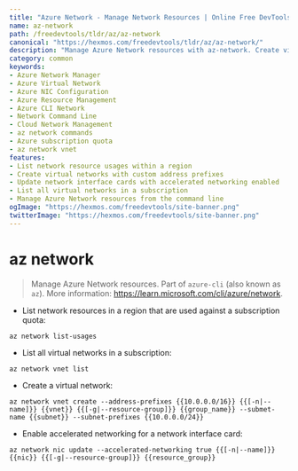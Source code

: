 ```yaml
---
title: "Azure Network - Manage Network Resources | Online Free DevTools by Hexmos"
name: az-network
path: /freedevtools/tldr/az/az-network
canonical: "https://hexmos.com/freedevtools/tldr/az/az-network/"
description: "Manage Azure Network resources with az-network. Create virtual networks, update NICs, and list usages efficiently. Free online tool, no registration required."
category: common
keywords:
- Azure Network Manager
- Azure Virtual Network
- Azure NIC Configuration
- Azure Resource Management
- Azure CLI Network
- Network Command Line
- Cloud Network Management
- az network commands
- Azure subscription quota
- az network vnet
features:
- List network resource usages within a region
- Create virtual networks with custom address prefixes
- Update network interface cards with accelerated networking enabled
- List all virtual networks in a subscription
- Manage Azure Network resources from the command line
ogImage: "https://hexmos.com/freedevtools/site-banner.png"
twitterImage: "https://hexmos.com/freedevtools/site-banner.png"
---
```


# az network

> Manage Azure Network resources.
> Part of `azure-cli` (also known as `az`).
> More information: <https://learn.microsoft.com/cli/azure/network>.

- List network resources in a region that are used against a subscription quota:

`az network list-usages`

- List all virtual networks in a subscription:

`az network vnet list`

- Create a virtual network:

`az network vnet create --address-prefixes {{10.0.0.0/16}} {{[-n|--name]}} {{vnet}} {{[-g|--resource-group]}} {{group_name}} --submet-name {{subnet}} --subnet-prefixes {{10.0.0.0/24}}`

- Enable accelerated networking for a network interface card:

`az network nic update --accelerated-networking true {{[-n|--name]}} {{nic}} {{[-g|--resource-group]}} {{resource_group}}`
